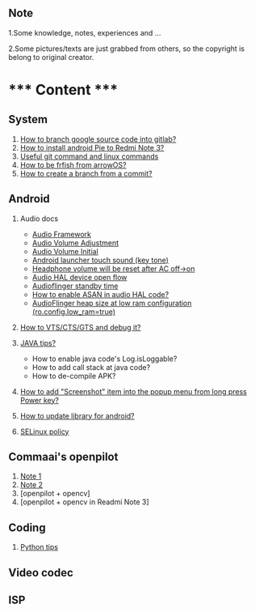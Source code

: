 Note
-------------------------------------
1.Some knowledge, notes, experiences and ...

2.Some pictures/texts are just grabbed from others, so the copyright is belong to original creator.

# *** Content ***

## System
1. [How to branch google source code into gitlab?](https://github.com/kueihua100/Docs/blob/master/system/How_to_branch_google_source_code_into_gitlab.md)
2. [How to install android Pie to Redmi Note 3?](https://github.com/kueihua100/Docs/blob/master/system/How_to_install_android_Pie_to_Redmi_Note_3.md)
3. [Useful git command and linux commands](https://github.com/kueihua100/Docs/blob/master/system/Useful_git_commands_and_linux_commands.md)
4. [How to be frfish from arrowOS?](https://github.com/kueihua100/Docs/blob/master/system/How_to_be_frfish_from_arrowOS.md)
5. [How to create a branch from a commit?](https://github.com/kueihua100/Docs/blob/master/system/How_to_create_a_branch_from_a_commit.md)

## Android
1. Audio docs
    * [Audio Framework](https://github.com/kueihua100/Docs/blob/master/audio/Audio_Framework.md)
    * [Audio Volume Adjustment](https://github.com/kueihua100/Docs/blob/master/audio/Audio_Volume_Adjustment.md)
    * [Audio Volume Initial](https://github.com/kueihua100/Docs/blob/master/audio/Audio_Volume_Initial.md)
    * [Android launcher touch sound (key tone)](https://github.com/kueihua100/Docs/blob/master/audio/Audio_launcher_touch_sound.md)
    * [Headphone volume will be reset after AC off->on](https://github.com/kueihua100/Docs/blob/master/audio/HP_volume_will_reset_after_AC_off_on.md)
    * [Audio HAL device open flow](https://github.com/kueihua100/Docs/blob/master/audio/Audio_HAL_device_open_flow.md)
    * [Audioflinger standby time](https://github.com/kueihua100/Docs/blob/master/audio/Audioflinger_standby_time.md)
    * [How to enable ASAN in audio HAL code?](https://github.com/kueihua100/Docs/blob/master/audio/audio_hal_asan_enable.md)
    * [AudioFlinger heap size at low ram configuration (ro.config.low_ram=true)](https://github.com/kueihua100/Docs/blob/master/audio/audioflinger_heap_size_at_low_ram.md)
    
2. [How to VTS/CTS/GTS and debug it?](https://github.com/kueihua100/Docs/blob/master/android/Debug_to_VTS_CTS_GTS.md)

3. [JAVA tips?](https://github.com/kueihua100/Docs/blob/master/android/Java_tips.md)
    * How to enable java code's Log.isLoggable?
    * How to add call stack at java code?
    * How to de-compile APK?

4. [How to add "Screenshot" item into the popup menu from long press Power key?](https://github.com/kueihua100/Docs/blob/master/android/Add_Screenshot_into_power_menu.md)

5. [How to update library for android?](https://github.com/kueihua100/Docs/blob/master/android/update_library_for_android.md)
6. [SELinux policy](https://github.com/kueihua100/Docs/blob/master/android/selinux_policy.md)

## Commaai's openpilot
1. [Note 1](https://github.com/kueihua100/Docs/blob/master/ai/commaai_openpilot_note1.md)
2. [Note 2](https://github.com/kueihua100/Docs/blob/master/ai/commaai_openpilot_note2.md)
3. [openpilot + opencv]
4. [openpilot + opencv in Readmi Note 3]

## Coding
1. [Python tips](https://github.com/kueihua100/Docs/blob/master/coding/Python_tips.md)

## Video codec

## ISP

